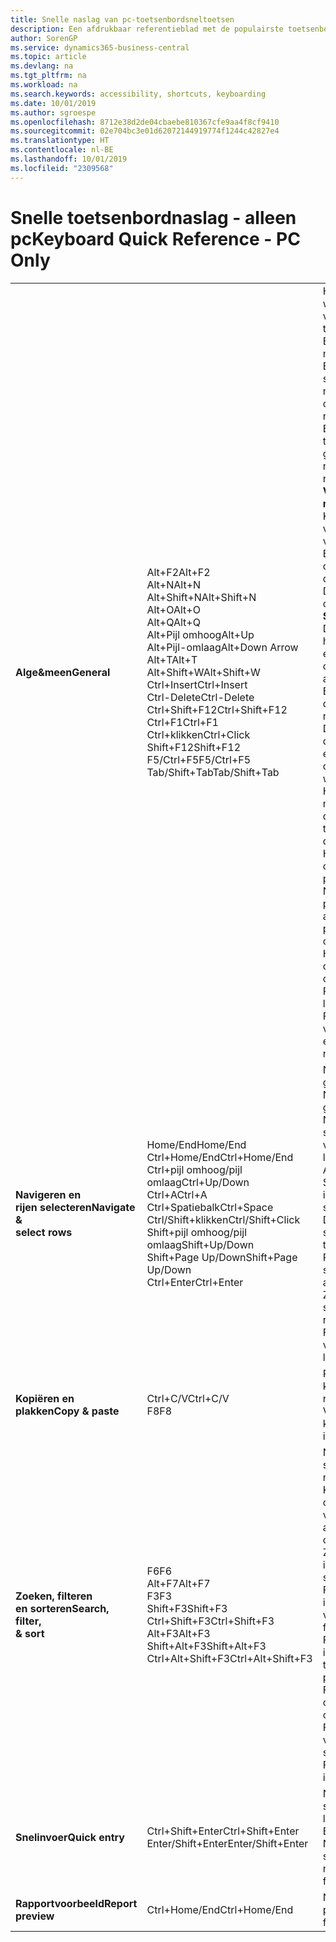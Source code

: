 ```yaml
---
title: Snelle naslag van pc-toetsenbordsneltoetsen
description: Een afdrukbaar referentieblad met de populairste toetsenbordsneltoetsen voor pc-gebruikers.
author: SorenGP
ms.service: dynamics365-business-central
ms.topic: article
ms.devlang: na
ms.tgt_pltfrm: na
ms.workload: na
ms.search.keywords: accessibility, shortcuts, keyboarding
ms.date: 10/01/2019
ms.author: sgroespe
ms.openlocfilehash: 8712e38d2de04cbaebe810367cfe9aa4f8cf9410
ms.sourcegitcommit: 02e704bc3e01d62072144919774f1244c42827e4
ms.translationtype: HT
ms.contentlocale: nl-BE
ms.lasthandoff: 10/01/2019
ms.locfileid: "2309568"
---
```

# <a name="keyboard-quick-reference---pc-only"></a><span data-ttu-id="89c4d-103">Snelle toetsenbordnaslag - alleen pc</span><span class="sxs-lookup"><span data-stu-id="89c4d-103">Keyboard Quick Reference - PC Only</span></span>

||||  
|----------------|-----------|----------------|
|<span data-ttu-id="89c4d-104">**Alge&meen**</span><span class="sxs-lookup"><span data-stu-id="89c4d-104">**General**</span></span>|<span data-ttu-id="89c4d-105">Alt+F2</span><span class="sxs-lookup"><span data-stu-id="89c4d-105">Alt+F2</span></span><br /><span data-ttu-id="89c4d-106">Alt+N</span><span class="sxs-lookup"><span data-stu-id="89c4d-106">Alt+N</span></span><br /><span data-ttu-id="89c4d-107">Alt+Shift+N</span><span class="sxs-lookup"><span data-stu-id="89c4d-107">Alt+Shift+N</span></span><br /><span data-ttu-id="89c4d-108">Alt+O</span><span class="sxs-lookup"><span data-stu-id="89c4d-108">Alt+O</span></span><br /><span data-ttu-id="89c4d-109">Alt+Q</span><span class="sxs-lookup"><span data-stu-id="89c4d-109">Alt+Q</span></span><br /><span data-ttu-id="89c4d-110">Alt+Pijl omhoog</span><span class="sxs-lookup"><span data-stu-id="89c4d-110">Alt+Up</span></span><br /><span data-ttu-id="89c4d-111">Alt+Pijl-omlaag</span><span class="sxs-lookup"><span data-stu-id="89c4d-111">Alt+Down Arrow</span></span><br /><span data-ttu-id="89c4d-112">Alt+T</span><span class="sxs-lookup"><span data-stu-id="89c4d-112">Alt+T</span></span><br /><span data-ttu-id="89c4d-113">Alt+Shift+W</span><span class="sxs-lookup"><span data-stu-id="89c4d-113">Alt+Shift+W</span></span><br /><span data-ttu-id="89c4d-114">Ctrl+Insert</span><span class="sxs-lookup"><span data-stu-id="89c4d-114">Ctrl+Insert</span></span><br /><span data-ttu-id="89c4d-115">Ctrl-Delete</span><span class="sxs-lookup"><span data-stu-id="89c4d-115">Ctrl-Delete</span></span><br /><span data-ttu-id="89c4d-116">Ctrl+Shift+F12</span><span class="sxs-lookup"><span data-stu-id="89c4d-116">Ctrl+Shift+F12</span></span><br /><span data-ttu-id="89c4d-117">Ctrl+F1</span><span class="sxs-lookup"><span data-stu-id="89c4d-117">Ctrl+F1</span></span><br /><span data-ttu-id="89c4d-118">Ctrl+klikken</span><span class="sxs-lookup"><span data-stu-id="89c4d-118">Ctrl+Click</span></span><br /><span data-ttu-id="89c4d-119">Shift+F12</span><span class="sxs-lookup"><span data-stu-id="89c4d-119">Shift+F12</span></span><br /><span data-ttu-id="89c4d-120">F5/Ctrl+F5</span><span class="sxs-lookup"><span data-stu-id="89c4d-120">F5/Ctrl+F5</span></span><br /><span data-ttu-id="89c4d-121">Tab/Shift+Tab</span><span class="sxs-lookup"><span data-stu-id="89c4d-121">Tab/Shift+Tab</span></span><br />|<span data-ttu-id="89c4d-122">Het deelvenster Feitenblok weergeven of verbergen</span><span class="sxs-lookup"><span data-stu-id="89c4d-122">Show and hide the FactBox pane</span></span><br /><span data-ttu-id="89c4d-123">Een nieuwe record maken</span><span class="sxs-lookup"><span data-stu-id="89c4d-123">Create a new record</span></span><br /><span data-ttu-id="89c4d-124">Een nieuw gemaakte record sluiten en een nieuwe maken</span><span class="sxs-lookup"><span data-stu-id="89c4d-124">Close a newly created record and create a new one</span></span><br /><span data-ttu-id="89c4d-125">Een nieuwe notitie toevoegen voor de geselecteerde record</span><span class="sxs-lookup"><span data-stu-id="89c4d-125">Add a new note for the selected record</span></span><br /><span data-ttu-id="89c4d-126">**Vertel me** openen</span><span class="sxs-lookup"><span data-stu-id="89c4d-126">Open **Tell me**</span></span><br /><span data-ttu-id="89c4d-127">Knopinfo openen of validatiefout</span><span class="sxs-lookup"><span data-stu-id="89c4d-127">Open tooltip or validation error</span></span><br /><span data-ttu-id="89c4d-128">Een vervolgkeuzelijst of opzoekactie openen</span><span class="sxs-lookup"><span data-stu-id="89c4d-128">Open a drop-down or look up</span></span><br /><span data-ttu-id="89c4d-129">De pagina **Mijn instellingen** openen</span><span class="sxs-lookup"><span data-stu-id="89c4d-129">Open the **My Settings** page</span></span><br /><span data-ttu-id="89c4d-130">De huidige kaart of het huidige document openen in een nieuw venster</span><span class="sxs-lookup"><span data-stu-id="89c4d-130">Open the current card or document in a new window</span></span><br /><span data-ttu-id="89c4d-131">Een nieuwe regel in een document invoegen</span><span class="sxs-lookup"><span data-stu-id="89c4d-131">Insert a new line on a document</span></span><br /><span data-ttu-id="89c4d-132">De regel verwijderen uit een document, een dagboek of een werkblad</span><span class="sxs-lookup"><span data-stu-id="89c4d-132">Delete the line on a document, journal, or worksheet</span></span><br /><span data-ttu-id="89c4d-133">Het gedeelte met regelitems maximaliseren op een documentpagina</span><span class="sxs-lookup"><span data-stu-id="89c4d-133">Maximize the line items part on a document page</span></span><br /><span data-ttu-id="89c4d-134">Help voor de pagina openen</span><span class="sxs-lookup"><span data-stu-id="89c4d-134">Open help for the page</span></span><br /><span data-ttu-id="89c4d-135">Navigeren bij het personaliseren en aanpassen</span><span class="sxs-lookup"><span data-stu-id="89c4d-135">Navigate when personalizing and customizing</span></span><br /><span data-ttu-id="89c4d-136">Het functieoverzicht openen</span><span class="sxs-lookup"><span data-stu-id="89c4d-136">Open the feature overview</span></span><br /><span data-ttu-id="89c4d-137">Pagina vernieuwen/opnieuw laden</span><span class="sxs-lookup"><span data-stu-id="89c4d-137">Refresh/reload page</span></span><br /><span data-ttu-id="89c4d-138">Focus verplaatsen naar volgende/vorige element</span><span class="sxs-lookup"><span data-stu-id="89c4d-138">Move focus to the next/previous element</span></span>|
|<span data-ttu-id="89c4d-139">**Navigeren en<br />rijen selecteren**</span><span class="sxs-lookup"><span data-stu-id="89c4d-139">**Navigate &<br />select rows**</span></span>| <span data-ttu-id="89c4d-140">Home/End</span><span class="sxs-lookup"><span data-stu-id="89c4d-140">Home/End</span></span><br /><span data-ttu-id="89c4d-141">Ctrl+Home/End</span><span class="sxs-lookup"><span data-stu-id="89c4d-141">Ctrl+Home/End</span></span> <br /><span data-ttu-id="89c4d-142">Ctrl+pijl omhoog/pijl omlaag</span><span class="sxs-lookup"><span data-stu-id="89c4d-142">Ctrl+Up/Down</span></span><br /><span data-ttu-id="89c4d-143">Ctrl+A</span><span class="sxs-lookup"><span data-stu-id="89c4d-143">Ctrl+A</span></span> <br /><span data-ttu-id="89c4d-144">Ctrl+Spatiebalk</span><span class="sxs-lookup"><span data-stu-id="89c4d-144">Ctrl+Space</span></span><br /><span data-ttu-id="89c4d-145">Ctrl/Shift+klikken</span><span class="sxs-lookup"><span data-stu-id="89c4d-145">Ctrl/Shift+Click</span></span><br /><span data-ttu-id="89c4d-146">Shift+pijl omhoog/pijl omlaag</span><span class="sxs-lookup"><span data-stu-id="89c4d-146">Shift+Up/Down</span></span><br /><span data-ttu-id="89c4d-147">Shift+Page Up/Down</span><span class="sxs-lookup"><span data-stu-id="89c4d-147">Shift+Page Up/Down</span></span><br /><span data-ttu-id="89c4d-148">Ctrl+Enter</span><span class="sxs-lookup"><span data-stu-id="89c4d-148">Ctrl+Enter</span></span>| <span data-ttu-id="89c4d-149">Naar het eerste/laatste veld gaan</span><span class="sxs-lookup"><span data-stu-id="89c4d-149">Go to first/last field</span></span><br /><span data-ttu-id="89c4d-150">Naar de eerste/laatste rij gaan</span><span class="sxs-lookup"><span data-stu-id="89c4d-150">Go to first/last row</span></span><br /><span data-ttu-id="89c4d-151">Navigeren zonder de selectie te verliezen</span><span class="sxs-lookup"><span data-stu-id="89c4d-151">Navigate without losing selection</span></span><br /><span data-ttu-id="89c4d-152">Alles selecteren</span><span class="sxs-lookup"><span data-stu-id="89c4d-152">Select all</span></span><br /><span data-ttu-id="89c4d-153">Selectie in-/uitschakelen</span><span class="sxs-lookup"><span data-stu-id="89c4d-153">Toggle row selection</span></span><br /> <span data-ttu-id="89c4d-154">De rij(en) toevoegen aan de selectie</span><span class="sxs-lookup"><span data-stu-id="89c4d-154">Add the row/rows to the selection</span></span><br /><span data-ttu-id="89c4d-155">Rij toevoegen boven/onder selectie</span><span class="sxs-lookup"><span data-stu-id="89c4d-155">Add row above/below to selection</span></span><br /><span data-ttu-id="89c4d-156">Zichtbare rijen boven/onder selecteren</span><span class="sxs-lookup"><span data-stu-id="89c4d-156">Select visible rows above/below</span></span> <br /><span data-ttu-id="89c4d-157">Focus uit de lijst verplaatsen</span><span class="sxs-lookup"><span data-stu-id="89c4d-157">Focus out of the list</span></span>|
|<span data-ttu-id="89c4d-158">**Kopiëren en plakken**</span><span class="sxs-lookup"><span data-stu-id="89c4d-158">**Copy & paste**</span></span>|<span data-ttu-id="89c4d-159">Ctrl+C/V</span><span class="sxs-lookup"><span data-stu-id="89c4d-159">Ctrl+C/V</span></span><br /><span data-ttu-id="89c4d-160">F8</span><span class="sxs-lookup"><span data-stu-id="89c4d-160">F8</span></span>|<span data-ttu-id="89c4d-161">Rijen kopiëren/plakken</span><span class="sxs-lookup"><span data-stu-id="89c4d-161">Copy/paste rows</span></span><br /><span data-ttu-id="89c4d-162">Veld erboven naar huidige rij kopiëren</span><span class="sxs-lookup"><span data-stu-id="89c4d-162">Copy field above into current row</span></span>|
|<span data-ttu-id="89c4d-163">**Zoeken, filteren <br />en sorteren**</span><span class="sxs-lookup"><span data-stu-id="89c4d-163">**Search, filter, <br />& sort**</span></span>|<span data-ttu-id="89c4d-164">F6</span><span class="sxs-lookup"><span data-stu-id="89c4d-164">F6</span></span><br /><span data-ttu-id="89c4d-165">Alt+F7</span><span class="sxs-lookup"><span data-stu-id="89c4d-165">Alt+F7</span></span><br /><span data-ttu-id="89c4d-166">F3</span><span class="sxs-lookup"><span data-stu-id="89c4d-166">F3</span></span><br /><span data-ttu-id="89c4d-167">Shift+F3</span><span class="sxs-lookup"><span data-stu-id="89c4d-167">Shift+F3</span></span><br /><span data-ttu-id="89c4d-168">Ctrl+Shift+F3</span><span class="sxs-lookup"><span data-stu-id="89c4d-168">Ctrl+Shift+F3</span></span><br /><span data-ttu-id="89c4d-169">Alt+F3</span><span class="sxs-lookup"><span data-stu-id="89c4d-169">Alt+F3</span></span><br /><span data-ttu-id="89c4d-170">Shift+Alt+F3</span><span class="sxs-lookup"><span data-stu-id="89c4d-170">Shift+Alt+F3</span></span><br /><span data-ttu-id="89c4d-171">Ctrl+Alt+Shift+F3</span><span class="sxs-lookup"><span data-stu-id="89c4d-171">Ctrl+Alt+Shift+F3</span></span>|<span data-ttu-id="89c4d-172">Naar het volgende sneltabblad gaan</span><span class="sxs-lookup"><span data-stu-id="89c4d-172">Move to next FastTab</span></span><br /><span data-ttu-id="89c4d-173">Kolom sorteren in oplopende of aflopende volgorde</span><span class="sxs-lookup"><span data-stu-id="89c4d-173">Sort column in ascending/descending order</span></span><br /><span data-ttu-id="89c4d-174">Zoeken in-/uitschakelen</span><span class="sxs-lookup"><span data-stu-id="89c4d-174">Toggle search</span></span><br /><span data-ttu-id="89c4d-175">Filterdeelvenster in-/uitschakelen; focus op veldfilters</span><span class="sxs-lookup"><span data-stu-id="89c4d-175">Toggle filter pane; focus on field filters</span></span><br /><span data-ttu-id="89c4d-176">Filterdeelvenster in-/uitschakelen; focus op totalenfilters</span><span class="sxs-lookup"><span data-stu-id="89c4d-176">Toggle filter pane; focus on totals filters</span></span><br /><span data-ttu-id="89c4d-177">Filteren op geselecteerde celwaarde</span><span class="sxs-lookup"><span data-stu-id="89c4d-177">Filter on selected cell value</span></span><br /><span data-ttu-id="89c4d-178">Filter op een geselecteerd veld toevoegen</span><span class="sxs-lookup"><span data-stu-id="89c4d-178">Add filter on selected field</span></span><br /><span data-ttu-id="89c4d-179">Filters opnieuw instellen</span><span class="sxs-lookup"><span data-stu-id="89c4d-179">Reset filters</span></span>|
|<span data-ttu-id="89c4d-180">**Snelinvoer**</span><span class="sxs-lookup"><span data-stu-id="89c4d-180">**Quick entry**</span></span>|<span data-ttu-id="89c4d-181">Ctrl+Shift+Enter</span><span class="sxs-lookup"><span data-stu-id="89c4d-181">Ctrl+Shift+Enter</span></span><br /><span data-ttu-id="89c4d-182">Enter/Shift+Enter</span><span class="sxs-lookup"><span data-stu-id="89c4d-182">Enter/Shift+Enter</span></span>|<span data-ttu-id="89c4d-183">Naar volgende snelinvoerveld buiten een lijst gaan</span><span class="sxs-lookup"><span data-stu-id="89c4d-183">Go to next Quick Entry field outside a list</span></span><br /><span data-ttu-id="89c4d-184">Naar volgende/vorige snelinvoerveld gaan</span><span class="sxs-lookup"><span data-stu-id="89c4d-184">Go to next/previous Quick Entry field</span></span>|
|<span data-ttu-id="89c4d-185">**Rapportvoorbeeld**</span><span class="sxs-lookup"><span data-stu-id="89c4d-185">**Report preview**</span></span>|<span data-ttu-id="89c4d-186">Ctrl+Home/End</span><span class="sxs-lookup"><span data-stu-id="89c4d-186">Ctrl+Home/End</span></span>|<span data-ttu-id="89c4d-187">Naar de eerste/laatste pagina gaan</span><span class="sxs-lookup"><span data-stu-id="89c4d-187">Go to the first/last page</span></span>|

<!-- old
||||  
|----------------|-----------|----------------|
|**General**|Alt+F2<br />Alt+N<br />Alt+Q<br />Alt+Up<br />Alt+Down Arrow<br />Alt+Right Arrow<br />Alt+T<br />Ctrl+Alt+F1<br />Ctrl+F1<br />F5/Ctrl+F5<br />Tab/Shift+Tab<br />|Show and hide the FactBox pane.<br />Create a new record.<br />Open **Tell me**<br />Open tooltip or validation error<br />Open a drop-down or look up<br />See the transactions for calculated value<br />Open the **My Settings** page.<br />Inspect the page<br />Open help for the page<br />Close the current page or drop-down<br />Refresh/reload page<br />Move focus to the next/previous element|
|**Navigate &<br />select rows**| Home/End<br />Ctrl+Home/End <br />Ctrl+Up/Down<br />Ctrl+A <br />Ctrl+Space<br />Ctrl/Shift+Click<br />Shift+Up/Down<br />Shift+Page Up/Down<br />Ctrl+Enter| Go to first/last field<br />Go to first/last row<br />Navigate without losing selection<br />Select all<br />Toggle row selection<br /> Add the row/rows to the selection<br />Add row above/below to selection<br />Select visible rows above/below <br />Focus out of the list|
|**Copy & paste**|Ctrl+C<br />Ctrl+V<br />F8|Copy rows<br />Paste rows<br />Copy field above into current row|
|**Search, filter, <br />& sort**|Alt+F7<br />F3<br />Shift+F3<br />Ctrl+Shift+F3<br />Alt+F3<br />Shift+Alt+F3<br />Ctrl+Alt+Shift+F3|Move to next FastTab.<br />Sort column in ascending/descending order<br />Toggle search<br />Toggle filter pane; focus on field filters<br />Toggle filter pane; focus on totals filters<br />Filter on selected cell value<br />Add filter on selected field<br />Reset filters|
|**Quick entry**|Ctrl+Shift+Enter<br />Enter/Shift+Enter|Go to next Quick Entry field outside a list<br />Go to next/previous Quick Entry field|
|**Report preview**|Up/Down<br />Right/Left<br />Ctrl+Home/End<br />Page Up/Down|Scroll up and down the page<br />Scroll to the right/left <br />Go to the first/last page<br />Go to the previous/next page|
-->
